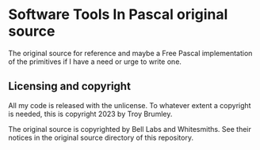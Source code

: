# Software Tools In Pascal original source

The original source for reference and maybe a Free Pascal implementation of the primitives if I have a need or urge to write one.

## Licensing and copyright

All my code is released with the unlicense. To whatever extent a copyright is needed, this is copyright 2023 by Troy Brumley.

The original source is copyrighted by Bell Labs and Whitesmiths. See their notices in the original source directory of this repository.


